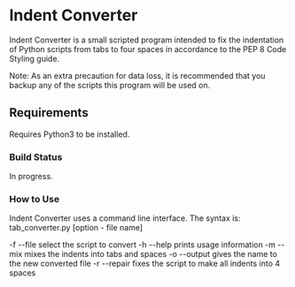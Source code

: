 # Indent Converter
Indent Converter is a small scripted program intended to fix the indentation of Python scripts from tabs to
four spaces in accordance to the PEP 8 Code Styling guide.

Note: As an extra precaution for data loss, it is recommended that you backup any of the scripts this program
will be used on.

## Requirements
Requires Python3 to be installed.

### Build Status
In progress.

### How to Use
Indent Converter uses a command line interface. The syntax is:
tab_converter.py <command> [option - file name]

-f   --file          select the script to convert
-h   --help          prints usage information
-m   --mix           mixes the indents into tabs and spaces
-o   --output        gives the name to the new converted file
-r   --repair        fixes the script to make all indents into 4 spaces


